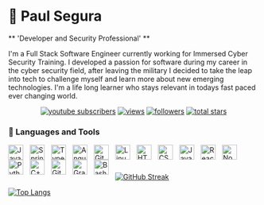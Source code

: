 
# 🐺  Paul Segura

** 'Developer and Security Professional' **


I'm a Full Stack Software Engineer currently working for Immersed Cyber Security Training. I developed a passion for software during my career in the cyber security field, after leaving the military I decided to take the leap into tech to challenge myself and learn more about new emerging technologies. I'm a life long learner who stays relevant in todays fast paced ever changing world.

<p align="center">
 <a href="https://www.youtube.com/c/PaulTheDevCodes?sub_confirmation=1">
         <img alt="youtube subscribers" title="Subscribe to my YouTube channel" src="https://custom-icon-badges.demolab.com/youtube/channel/subscribers/UChmj7vC8SzaLjeso6uTXEqg?color=%23E05D44&label=SUBSCRIBE&logo=video&logoColor=white&style=for-the-badge&labelColor=CE4630"/></a>  
  <a href="https://github.com/NeoCoder6/Simple-View-Counter">  
    <img alt="views" title="GitHub profile views" src="https://custom-icon-badges.demolab.com/youtube/channel/views/UChmj7vC8SzaLjeso6uTXEqg?color=%23E1AD0E&logo=eye&logoColor=white&style=for-the-badge&labelColor=C79600"/></a> 
  <a href="https://github.com/NeoCoder6?tab=followers">
    <img alt="followers" title="Follow me on Github" src="https://custom-icon-badges.demolab.com/github/followers/NeoCoder6?color=236ad3&labelColor=1155ba&style=for-the-badge&logo=person-add&label=Follow&logoColor=white"/></a>
  <a href="https://github.com/NeoCoder6?tab=repositories&sort=stargazers">
    <img alt="total stars" title="Total stars on GitHub" src="https://custom-icon-badges.demolab.com/github/stars/NeoCoder6?color=55960c&style=for-the-badge&labelColor=488207&logo=star"/></a>  
    </p>


  ### 🧰 Languages and Tools

<img align="left" alt="Java" width="30px" style="padding-right:10px;" src="https://cdn.jsdelivr.net/gh/devicons/devicon/icons/java/java-original.svg"/>
<img align="left" alt="Spring" width="30px" style="padding-right:10px;" src="https://cdn.jsdelivr.net/gh/devicons/devicon/icons/spring/spring-original.svg" />
<img align="left" alt="TypeScript" width="30px" style="padding-right:10px;" src="https://cdn.jsdelivr.net/gh/devicons/devicon/icons/typescript/typescript-plain.svg" />
<img align="left" alt="Angular" width="30px" style="padding-right:10px;" src="https://cdn.jsdelivr.net/gh/devicons/devicon/icons/angularjs/angularjs-plain.svg" />
<img align="left" alt="Git" width="30px" style="padding-right:10px;" src="https://cdn.jsdelivr.net/gh/devicons/devicon/icons/git/git-original.svg" />
<img align="left" alt="Linux" width="30px" style="padding-right:10px;" src="https://cdn.jsdelivr.net/gh/devicons/devicon/icons/linux/linux-original.svg" />
<img align="left" alt="HTML" width="30px" style="padding-right:10px;" src="https://cdn.jsdelivr.net/gh/devicons/devicon/icons/html5/html5-plain.svg" />
<img align="left" alt="CSS" width="30px" style="padding-right:10px;" src="https://cdn.jsdelivr.net/gh/devicons/devicon/icons/css3/css3-plain.svg" />
<img align="left" alt="JavaScript" width="30px" style="padding-right:10px;" src="https://cdn.jsdelivr.net/gh/devicons/devicon/icons/javascript/javascript-plain.svg" />
<img align="left" alt="React" width="30px" style="padding-right:10px;" src="https://cdn.jsdelivr.net/gh/devicons/devicon/icons/react/react-original.svg" />
<img align="left" alt="NodeJS" width="30px" style="padding-right:10px;" src="https://cdn.jsdelivr.net/gh/devicons/devicon/icons/nodejs/nodejs-original.svg" />
<img align="left" alt="Python" width="30px" style="padding-right:10px;" src="https://cdn.jsdelivr.net/gh/devicons/devicon/icons/python/python-plain.svg" />
<img align="left" alt="C++" width="30px" style="padding-right:10px;" src="https://cdn.jsdelivr.net/gh/devicons/devicon/icons/cplusplus/cplusplus-line.svg" />
<img align="left" alt="GitHub" width="30px" style="padding-right:10px;" src="https://cdn.jsdelivr.net/gh/devicons/devicon/icons/github/github-original.svg" />
<img align="left" alt="Gradle" width="30px" style="padding-right:10px;" src="https://cdn.jsdelivr.net/gh/devicons/devicon/icons/gradle/gradle-plain.svg" />
<img align="left" alt="Bash" width="30px" style="padding-right:10px;" src="https://cdn.jsdelivr.net/gh/devicons/devicon/icons/bash/bash-original.svg" />
<br />

#

##

 [![GitHub Streak](http://github-readme-streak-stats.herokuapp.com?user=NeoCoder6&theme=dark&background=000000)](https://git.io/streak-stats)
  
  [![Top Langs](https://github-readme-stats.vercel.app/api/top-langs/?username=NeoCoder6&layout=compact&theme=vision-friendly-dark)](https://github.com/anuraghazra/github-readme-stats)

  #
